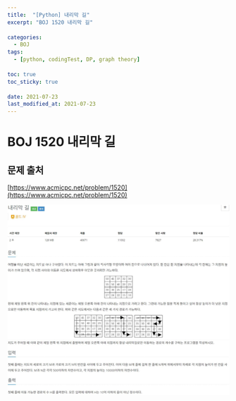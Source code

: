 ```yaml
---
title:  "[Python] 내리막 길"
excerpt: "BOJ 1520 내리막 길"

categories:
  - BOJ
tags:
  - [python, codingTest, DP, graph theory]

toc: true
toc_sticky: true
 
date: 2021-07-23
last_modified_at: 2021-07-23
---
```


# BOJ 1520 내리막 길
## 문제 출처
[https://www.acmicpc.net/problem/1520](https://www.acmicpc.net/problem/1520)

![picture](../assets/images/BOJ_1520_1.JPG)
![picture](../assets/images/BOJ_1520_2.JPG)

